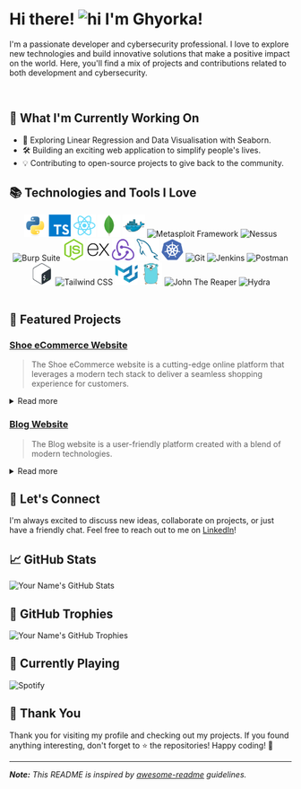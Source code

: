 # Hi there! <img src="https://user-images.githubusercontent.com/1303154/88677602-1635ba80-d120-11ea-84d8-d263ba5fc3c0.gif" width="28px" height="28px" alt="hi"> I'm Ghyorka!

I'm a passionate developer and cybersecurity professional. I love to explore new technologies and build innovative solutions that make a positive impact on the world. Here, you'll find a mix of projects and contributions related to both development and cybersecurity.

<br />

## 🚀 What I'm Currently Working On

- 🌱 Exploring Linear Regression and Data Visualisation with Seaborn.
- 🛠️ Building an exciting web application to simplify people's lives.
- 💡 Contributing to open-source projects to give back to the community.

## 📚 Technologies and Tools I Love

<div align="center">
  <img src="https://raw.githubusercontent.com/devicons/devicon/master/icons/python/python-original.svg" alt="Python" width="40" height="40" />
  <img src="https://raw.githubusercontent.com/devicons/devicon/master/icons/typescript/typescript-original.svg" alt="TypeScript" width="40" height="40" />
  <img src="https://raw.githubusercontent.com/devicons/devicon/master/icons/react/react-original.svg" alt="React" width="40" height="40" />
  <img src="https://raw.githubusercontent.com/devicons/devicon/master/icons/mongodb/mongodb-original.svg" alt="MongoDB" width="40" height="40" />
  <img src="https://raw.githubusercontent.com/devicons/devicon/master/icons/docker/docker-original.svg" alt="Docker" width="40" height="40" />
  <img src="https://raw.githubusercontent.com/devicons/devicon/master/icons/metasploit/metasploit-original.svg" alt="Metasploit Framework" width="40" height="40" />
  <img src="https://raw.githubusercontent.com/devicons/devicon/master/icons/nessus/nessus-original.svg" alt="Nessus" width="40" height="40" />
  <img src="https://raw.githubusercontent.com/devicons/devicon/master/icons/burp/burp-original.svg" alt="Burp Suite" width="40" height="40" />
  <img src="https://raw.githubusercontent.com/devicons/devicon/master/icons/nodejs/nodejs-original.svg" alt="Node.js" width="40" height="40" />
  <img src="https://raw.githubusercontent.com/devicons/devicon/master/icons/express/express-original.svg" alt="Express.js" width="40" height="40" />
  <img src="https://raw.githubusercontent.com/devicons/devicon/master/icons/redux/redux-original.svg" alt="Redux" width="40" height="40" />
  <img src="https://raw.githubusercontent.com/devicons/devicon/master/icons/mysql/mysql-original.svg" alt="MySQL" width="40" height="40" />
  <img src="https://raw.githubusercontent.com/devicons/devicon/master/icons/kubernetes/kubernetes-plain.svg" alt="Kubernetes" width="40" height="40" />
  <img src="https://www.vectorlogo.zone/logos/git-scm/git-scm-icon.svg" alt="Git" width="40" height="40" />
  <img src="https://www.vectorlogo.zone/logos/jenkins/jenkins-icon.svg" alt="Jenkins" width="40" height="40" />
  <img src="https://www.vectorlogo.zone/logos/getpostman/getpostman-icon.svg" alt="Postman" width="40" height="40" />
  <img src="https://raw.githubusercontent.com/devicons/devicon/master/icons/bash/bash-original.svg" alt="Bash" width="40" height="40" />
  <img src="https://www.vectorlogo.zone/logos/tailwindcss/tailwindcss-icon.svg" alt="Tailwind CSS" width="40" height="40" />
  <img src="https://raw.githubusercontent.com/devicons/devicon/master/icons/materialui/materialui-original.svg" alt="Material UI" width="40" height="40" />
  <img src="https://raw.githubusercontent.com/devicons/devicon/master/icons/go/go-original.svg" alt="Go" width="40" height="40" />
  <img src="https://raw.githubusercontent.com/devicons/devicon/master/icons/johnthedominator/johnthedominator-plain.svg" alt="John The Reaper" width="40" height="40" />
  <img src="https://raw.githubusercontent.com/devicons/devicon/master/icons/hydra/hydra-original.svg" alt="Hydra" width="40" height="40" />
</div>

<br />

## 🌟 Featured Projects

### [Shoe eCommerce Website](https://github.com/ggg6r34t/fullstack-project)

> The Shoe eCommerce website is a cutting-edge online platform that leverages a modern tech stack to deliver a seamless shopping experience for customers.

<details>
<summary>
  Read more
</summary>

<br >

### Frontend:

- React
- TypeScript
- Redux (for state management)
- Material UI (for user interface design)

### Backend:

- Node.js
- Express.js (as the server framework)
- MongoDB (as the database)
- Mongoose (for MongoDB object modeling)
- Passport.js (for user authentication and authorization)
- CORS (Cross-Origin Resource Sharing) for handling cross-origin requests.

</details>

### [Blog Website](https://github.com/ggg6r34t/ghyorka-blog)

> The Blog website is a user-friendly platform created with a blend of modern technologies.

<details>
<summary>
  Read more
</summary>

<br >

### Frontend:

- HTML
- CSS
- Bootstrap
- WTForms (for form handling)
- Jinja (for template rendering)

### Backend:

- Python
- Flask (as the server framework)
- requests (for communication with external APIs)
- SQLAlchemy (for database management)
- psycopg2-binary (for PostgreSQL database connections)

</details>

## 💬 Let's Connect

I'm always excited to discuss new ideas, collaborate on projects, or just have a friendly chat. Feel free to reach out to me on [LinkedIn](https://www.linkedin.com/in/ghyorkakpee/)!

## 📈 GitHub Stats

![Your Name's GitHub Stats](https://github-readme-stats.vercel.app/api?username=ggg6r34t&show_icons=true&count_private=true&hide_title=true&theme=radical)

## 🌈 GitHub Trophies

![Your Name's GitHub Trophies](https://github-profile-trophy.vercel.app/?username=ggg6r34t&theme=radical)

## 🎵 Currently Playing

![Spotify](https://novatorem-psi.vercel.app/api/spotify)

## 🙏 Thank You

Thank you for visiting my profile and checking out my projects. If you found anything interesting, don't forget to ⭐️ the repositories! Happy coding! 🚀

---

_**Note:** This README is inspired by [awesome-readme](https://github.com/matiassingers/awesome-readme) guidelines._
